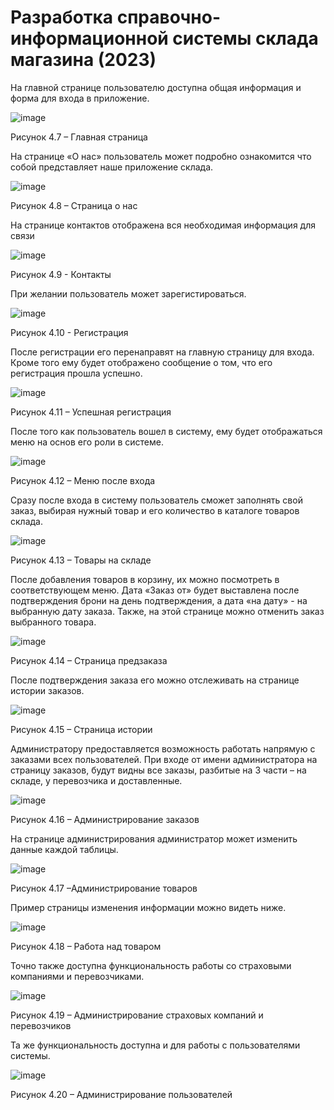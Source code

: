 # Разработка справочно-информационной системы склада магазина (2023)

На главной странице пользователю доступна общая информация и форма для входа в приложение.
 
 ![image](https://github.com/Evgescha/Diploma.ShopWarehouse/assets/38140129/827dc080-c228-4811-8c06-9eb74789f1e5)

Рисунок 4.7 – Главная страница

На странице «О нас» пользователь может подробно ознакомится что собой представляет наше приложение склада.
 
 ![image](https://github.com/Evgescha/Diploma.ShopWarehouse/assets/38140129/69d8f7ce-0126-4166-8807-12ef5d93f787)

Рисунок 4.8 – Страница о нас

На странице контактов отображена вся необходимая информация для связи
 
 ![image](https://github.com/Evgescha/Diploma.ShopWarehouse/assets/38140129/b4e0d20e-c33a-45f4-942a-4b9cc885ae6b)

Рисунок 4.9 - Контакты

При желании пользователь может зарегистироваться.
 
 ![image](https://github.com/Evgescha/Diploma.ShopWarehouse/assets/38140129/e2792240-7f3e-412e-8a08-f72f808ccd10)

Рисунок 4.10 - Регистрация

После регистрации его перенаправят на главную страницу для входа. Кроме того ему будет отображено сообщение о том, что его регистрация прошла успешно. 
 
 ![image](https://github.com/Evgescha/Diploma.ShopWarehouse/assets/38140129/5de75efa-39d9-438b-b7d5-da9adf2ebf21)

Рисунок 4.11 – Успешная регистрация

После того как пользователь вошел в систему, ему будет отображаться меню на основ его роли в системе.
 
![image](https://github.com/Evgescha/Diploma.ShopWarehouse/assets/38140129/dfb1135d-5657-4f0d-ba30-9c9467967661)

Рисунок 4.12 – Меню после входа

Сразу после входа в систему пользователь сможет заполнять свой заказ, выбирая нужный товар и его количество в каталоге товаров склада.
 
 ![image](https://github.com/Evgescha/Diploma.ShopWarehouse/assets/38140129/26d579c2-fbbd-4210-a95d-4452c566a245)

Рисунок 4.13 – Товары на складе

После добавления товаров в корзину, их можно посмотреть в соответствующем меню. Дата «Заказ от» будет выставлена после подтверждения брони на день подтверждения, а дата «на дату» - на выбранную дату заказа. Также, на этой странице можно отменить заказ выбранного товара.

 ![image](https://github.com/Evgescha/Diploma.ShopWarehouse/assets/38140129/960a2157-abdd-46d0-b4eb-f96057d078f9)

Рисунок 4.14 – Страница предзаказа

После подтверждения заказа его можно отслеживать на странице истории заказов.
 
 ![image](https://github.com/Evgescha/Diploma.ShopWarehouse/assets/38140129/3ff9fd07-5099-47f1-a665-e3aadd7b3bf5)

Рисунок 4.15 – Страница истории

Администратору предоставляется возможность работать напрямую с заказами всех пользователей. При входе от имени администратора на страницу заказов, будут видны все заказы, разбитые на 3 части – на складе, у перевозчика и доставленные.
 
 ![image](https://github.com/Evgescha/Diploma.ShopWarehouse/assets/38140129/c833eaef-26cc-4472-bd65-4d9812ff2755)

Рисунок 4.16 – Администрирование заказов

На странице администрирования администратор может изменить данные каждой таблицы.

 ![image](https://github.com/Evgescha/Diploma.ShopWarehouse/assets/38140129/22dc9d4b-1d05-46a8-b016-c05e9a9de5e0)

Рисунок 4.17 –Администрирование товаров

Пример страницы изменения информации можно видеть ниже.
 
 ![image](https://github.com/Evgescha/Diploma.ShopWarehouse/assets/38140129/6284a1ba-dbff-4521-94c0-780bb796d507)

Рисунок 4.18 – Работа над товаром

Точно также доступна функциональность работы со страховыми компаниями и перевозчиками.
 
 ![image](https://github.com/Evgescha/Diploma.ShopWarehouse/assets/38140129/118ef2dc-9304-47fb-9866-fcf9bc7f3fe7)

Рисунок 4.19 – Администрирование страховых компаний и перевозчиков

Та же функциональность доступна и для работы с пользователями системы.
 
 ![image](https://github.com/Evgescha/Diploma.ShopWarehouse/assets/38140129/7d66178f-e8f7-45e1-963b-12688509ea49)

Рисунок 4.20 – Администрирование пользователей




